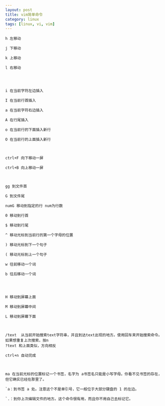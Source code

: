```yaml
---
layout: post
title: vim简单命令
category: linux
tags: [linux, vi, vim]
---
```



	h 左移动

	j 下移动

	k 上移动

	l 右移动


	  

	i 在当前字符左边插入

	I 在当前行首插入

	a 在当前字符右边插入

	A 在行尾插入

	o 在当前行的下面插入新行

	O 在当前行的上面插入新行

	  

	ctrl+F 向下移动一屏

	ctrl+B 向上移动一屏

	  

	gg 到文件首

	G 到文件尾

	numG 移动到指定的行 num为行数

	0 移动到行首

	$ 移动到行尾

	^ 移动光标到当前行的第一个字母的位置

	) 移动光标到下一个句子

	( 移动光标到上一个句子

	w 往前移动一个词

	b 往后移动一个词


	  

	H 移动到屏幕上面

	M 移动到屏幕中间

	L 移动到屏幕下面


	  
	/text  从当前开始搜索text字符串，并且到达text出现的地方。使用回车来开始搜索命令。如果想重复上次搜索，按n
	?text 和上面类似，方向相反

	ctrl+n 自动完成

	  

	ma 在当前光标的位置标记一个书签，名字为 a书签名只能是小写字母。你看不见书签的存在，但它确实已经在那里了。

	`a：到书签 a 处。注意这个不是单引号，它一般位于大部分键盘的 1 的左边。

	`.：到你上次编辑文件的地方。这个命令很有用，而且你不用自己去标记它。


